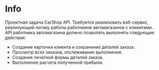 # Info

Проектная задача CarShop API. Требуется реализовать вэб-сервис, реализующий логику работы работников автомагазинов с клиентами. API работника автомагазина должно позволять выполнять следующие действия:
- Создание карточки клиента и сохранение деталей заказа.
- Просмотр всех заказов, отслеживание выполнения.
- Создание печатной формы деталей заказа.
- Выполнение расчета полученной прибыли.












